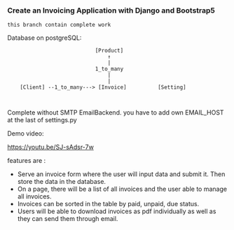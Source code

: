 ### Create an Invoicing Application with Django and Bootstrap5

`this branch contain complete work`

Database on postgreSQL:

```
                            [Product]
                                ↑
                                |
                            1_to_many
                                |
                                |
    [Client] --1_to_many---> [Invoice]          [Setting]
                             
    

```

Complete without SMTP EmailBackend.
you have to add own EMAIL_HOST at the last of settings.py


Demo video:

https://youtu.be/SJ-sAdsr-7w

features are :

  *  Serve an invoice form where the user will input data and submit it. Then store the data in the database.
  *  On a page, there will be a list of all invoices and the user able to manage all invoices.
  *  Invoices can be sorted in the table by paid, unpaid, due status.
  *  Users will be able to download invoices as pdf individually as well as they can send them through email.

